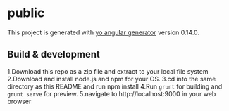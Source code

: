 # public

This project is generated with [yo angular generator](https://github.com/yeoman/generator-angular)
version 0.14.0.

## Build & development
1.Download this repo as a zip file and extract to your local file system
2.Download and install node.js and npm for your OS.
3.cd into the same directory as this README and run npm install
4.Run `grunt` for building and `grunt serve` for preview.
5.navigate to http://localhost:9000 in your web browser



